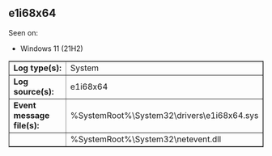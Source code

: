 ## e1i68x64

Seen on:
* Windows 11 (21H2)

<table border="1" class="docutils">
  <tbody>
    <tr>
      <td><b>Log type(s):</b></td>
      <td>System</td>
    </tr>
    <tr>
      <td><b>Log source(s):</b></td>
      <td>e1i68x64</td>
    </tr>
    <tr>
      <td><b>Event message file(s):</b></td>
      <td>%SystemRoot%\System32\drivers\e1i68x64.sys</td>
    </tr>
    <tr>
      <td>&nbsp;</td>
      <td>%SystemRoot%\System32\netevent.dll</td>
    </tr>
  </tbody>
</table>

&nbsp;

